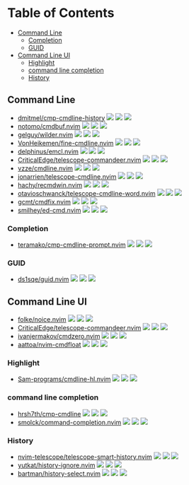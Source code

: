 # Table of Contents

<!-- toc -->

- [Command Line](#command-line)
  * [Completion](#completion)
  * [GUID](#guid)
- [Command Line UI](#command-line-ui)
  * [Highlight](#highlight)
  * [command line completion](#command-line-completion)
  * [History](#history)

<!-- tocstop -->

## Command Line

- [dmitmel/cmp-cmdline-history](https://github.com/dmitmel/cmp-cmdline-history) ![](https://img.shields.io/github/stars/dmitmel/cmp-cmdline-history) ![](https://img.shields.io/github/last-commit/dmitmel/cmp-cmdline-history) ![](https://img.shields.io/github/commit-activity/y/dmitmel/cmp-cmdline-history)
- [notomo/cmdbuf.nvim](https://github.com/notomo/cmdbuf.nvim) ![](https://img.shields.io/github/stars/notomo/cmdbuf.nvim) ![](https://img.shields.io/github/last-commit/notomo/cmdbuf.nvim) ![](https://img.shields.io/github/commit-activity/y/notomo/cmdbuf.nvim)
- [gelguy/wilder.nvim](https://github.com/gelguy/wilder.nvim) ![](https://img.shields.io/github/stars/gelguy/wilder.nvim) ![](https://img.shields.io/github/last-commit/gelguy/wilder.nvim) ![](https://img.shields.io/github/commit-activity/y/gelguy/wilder.nvim)
- [VonHeikemen/fine-cmdline.nvim](https://github.com/VonHeikemen/fine-cmdline.nvim) ![](https://img.shields.io/github/stars/VonHeikemen/fine-cmdline.nvim) ![](https://img.shields.io/github/last-commit/VonHeikemen/fine-cmdline.nvim) ![](https://img.shields.io/github/commit-activity/y/VonHeikemen/fine-cmdline.nvim)
- [delphinus/emcl.nvim](https://github.com/delphinus/emcl.nvim) ![](https://img.shields.io/github/stars/delphinus/emcl.nvim) ![](https://img.shields.io/github/last-commit/delphinus/emcl.nvim) ![](https://img.shields.io/github/commit-activity/y/delphinus/emcl.nvim)
- [CriticalEdge/telescope-commandeer.nvim](https://github.com/CriticalEdge/telescope-commandeer.nvim) ![](https://img.shields.io/github/stars/CriticalEdge/telescope-commandeer.nvim) ![](https://img.shields.io/github/last-commit/CriticalEdge/telescope-commandeer.nvim) ![](https://img.shields.io/github/commit-activity/y/CriticalEdge/telescope-commandeer.nvim)
- [vzze/cmdline.nvim](https://github.com/vzze/cmdline.nvim) ![](https://img.shields.io/github/stars/vzze/cmdline.nvim) ![](https://img.shields.io/github/last-commit/vzze/cmdline.nvim) ![](https://img.shields.io/github/commit-activity/y/vzze/cmdline.nvim)
- [jonarrien/telescope-cmdline.nvim](https://github.com/jonarrien/telescope-cmdline.nvim) ![](https://img.shields.io/github/stars/jonarrien/telescope-cmdline.nvim) ![](https://img.shields.io/github/last-commit/jonarrien/telescope-cmdline.nvim) ![](https://img.shields.io/github/commit-activity/y/jonarrien/telescope-cmdline.nvim)
- [hachy/recmdwin.nvim](https://github.com/hachy/recmdwin.nvim) ![](https://img.shields.io/github/stars/hachy/recmdwin.nvim) ![](https://img.shields.io/github/last-commit/hachy/recmdwin.nvim) ![](https://img.shields.io/github/commit-activity/y/hachy/recmdwin.nvim)
- [otavioschwanck/telescope-cmdline-word.nvim](https://github.com/otavioschwanck/telescope-cmdline-word.nvim) ![](https://img.shields.io/github/stars/otavioschwanck/telescope-cmdline-word.nvim) ![](https://img.shields.io/github/last-commit/otavioschwanck/telescope-cmdline-word.nvim) ![](https://img.shields.io/github/commit-activity/y/otavioschwanck/telescope-cmdline-word.nvim)
- [gcmt/cmdfix.nvim](https://github.com/gcmt/cmdfix.nvim) ![](https://img.shields.io/github/stars/gcmt/cmdfix.nvim) ![](https://img.shields.io/github/last-commit/gcmt/cmdfix.nvim) ![](https://img.shields.io/github/commit-activity/y/gcmt/cmdfix.nvim)
- [smilhey/ed-cmd.nvim](https://github.com/smilhey/ed-cmd.nvim) ![](https://img.shields.io/github/stars/smilhey/ed-cmd.nvim) ![](https://img.shields.io/github/last-commit/smilhey/ed-cmd.nvim) ![](https://img.shields.io/github/commit-activity/y/smilhey/ed-cmd.nvim)

### Completion

- [teramako/cmp-cmdline-prompt.nvim](https://github.com/teramako/cmp-cmdline-prompt.nvim) ![](https://img.shields.io/github/stars/teramako/cmp-cmdline-prompt.nvim) ![](https://img.shields.io/github/last-commit/teramako/cmp-cmdline-prompt.nvim) ![](https://img.shields.io/github/commit-activity/y/teramako/cmp-cmdline-prompt.nvim)

### GUID

- [ds1sqe/guid.nvim](https://github.com/ds1sqe/guid.nvim) ![](https://img.shields.io/github/stars/ds1sqe/guid.nvim) ![](https://img.shields.io/github/last-commit/ds1sqe/guid.nvim) ![](https://img.shields.io/github/commit-activity/y/ds1sqe/guid.nvim)

## Command Line UI

- [folke/noice.nvim](https://github.com/folke/noice.nvim) ![](https://img.shields.io/github/stars/folke/noice.nvim) ![](https://img.shields.io/github/last-commit/folke/noice.nvim) ![](https://img.shields.io/github/commit-activity/y/folke/noice.nvim)
- [CriticalEdge/telescope-commandeer.nvim](https://github.com/CriticalEdge/telescope-commandeer.nvim) ![](https://img.shields.io/github/stars/CriticalEdge/telescope-commandeer.nvim) ![](https://img.shields.io/github/last-commit/CriticalEdge/telescope-commandeer.nvim) ![](https://img.shields.io/github/commit-activity/y/CriticalEdge/telescope-commandeer.nvim)
- [ivanjermakov/cmdzero.nvim](https://github.com/ivanjermakov/cmdzero.nvim) ![](https://img.shields.io/github/stars/ivanjermakov/cmdzero.nvim) ![](https://img.shields.io/github/last-commit/ivanjermakov/cmdzero.nvim) ![](https://img.shields.io/github/commit-activity/y/ivanjermakov/cmdzero.nvim)
- [aattoa/nvim-cmdfloat](https://github.com/aattoa/nvim-cmdfloat) ![](https://img.shields.io/github/stars/aattoa/nvim-cmdfloat) ![](https://img.shields.io/github/last-commit/aattoa/nvim-cmdfloat) ![](https://img.shields.io/github/commit-activity/y/aattoa/nvim-cmdfloat)

### Highlight

- [Sam-programs/cmdline-hl.nvim](https://github.com/Sam-programs/cmdline-hl.nvim) ![](https://img.shields.io/github/stars/Sam-programs/cmdline-hl.nvim) ![](https://img.shields.io/github/last-commit/Sam-programs/cmdline-hl.nvim) ![](https://img.shields.io/github/commit-activity/y/Sam-programs/cmdline-hl.nvim)

### command line completion

- [hrsh7th/cmp-cmdline](https://github.com/hrsh7th/cmp-cmdline) ![](https://img.shields.io/github/stars/hrsh7th/cmp-cmdline) ![](https://img.shields.io/github/last-commit/hrsh7th/cmp-cmdline) ![](https://img.shields.io/github/commit-activity/y/hrsh7th/cmp-cmdline)
- [smolck/command-completion.nvim](https://github.com/smolck/command-completion.nvim) ![](https://img.shields.io/github/stars/smolck/command-completion.nvim) ![](https://img.shields.io/github/last-commit/smolck/command-completion.nvim) ![](https://img.shields.io/github/commit-activity/y/smolck/command-completion.nvim)

### History

- [nvim-telescope/telescope-smart-history.nvim](https://github.com/nvim-telescope/telescope-smart-history.nvim) ![](https://img.shields.io/github/stars/nvim-telescope/telescope-smart-history.nvim) ![](https://img.shields.io/github/last-commit/nvim-telescope/telescope-smart-history.nvim) ![](https://img.shields.io/github/commit-activity/y/nvim-telescope/telescope-smart-history.nvim)
- [yutkat/history-ignore.nvim](https://github.com/yutkat/history-ignore.nvim) ![](https://img.shields.io/github/stars/yutkat/history-ignore.nvim) ![](https://img.shields.io/github/last-commit/yutkat/history-ignore.nvim) ![](https://img.shields.io/github/commit-activity/y/yutkat/history-ignore.nvim)
- [bartman/history-select.nvim](https://github.com/bartman/history-select.nvim) ![](https://img.shields.io/github/stars/bartman/history-select.nvim) ![](https://img.shields.io/github/last-commit/bartman/history-select.nvim) ![](https://img.shields.io/github/commit-activity/y/bartman/history-select.nvim)
